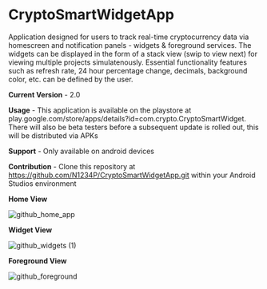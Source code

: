 # CryptoSmartWidgetApp

Application designed for users to track real-time cryptocurrency data via homescreen and notification panels - widgets & foreground services. The widgets can
be displayed in the form of a stack view (swip to view next) for viewing multiple projects simulatenously. Essential functionality features such as refresh rate, 
24 hour percentage change, decimals, background color, etc. can be defined by the user. 



**Current Version** - 2.0



**Usage** - This application is available on the playstore at play.google.com/store/apps/details?id=com.crypto.CryptoSmartWidget. There will also be beta testers before a subsequent update is rolled out, this will be distributed via APKs



**Support** - Only available on android devices



**Contribution** - Clone this repository at https://github.com/N1234P/CryptoSmartWidgetApp.git within your Android Studios environment


**Home View**


![github_home_app](https://user-images.githubusercontent.com/84159240/199378362-7053f99c-5c78-49e2-8020-cbbb0cb78d33.png)



**Widget View**


![github_widgets (1)](https://user-images.githubusercontent.com/84159240/199380420-8ba9fa3f-c31f-40a7-a484-c438b3f3cc68.jpg)



**Foreground View**


![github_foreground](https://user-images.githubusercontent.com/84159240/199381750-8e0c16c2-70f8-46f5-a85b-5b4ac44398c9.jpg)

